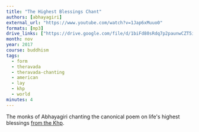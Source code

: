 ```yaml
---
title: "The Highest Blessings Chant"
authors: [abhayagiri]
external_url: "https://www.youtube.com/watch?v=1Jap6xMuuo0"
formats: [mp3]
drive_links: ["https://drive.google.com/file/d/1biFd80sRdq7p2paunwCZT5irCP2wT9ve/view?usp=drivesdk"]
month: nov
year: 2017
course: buddhism
tags:
  - form
  - theravada
  - theravada-chanting
  - american
  - lay
  - khp
  - world
minutes: 4
---
```


The monks of Abhayagiri chanting the canonical poem on life's highest blessings [from the Khp](/content/canon/khp5).


